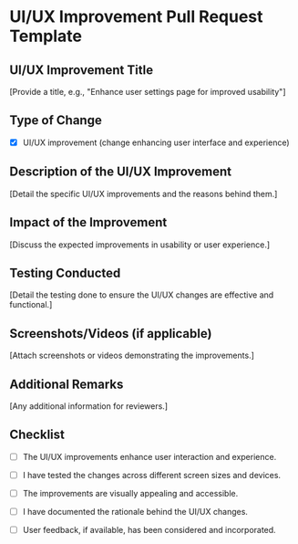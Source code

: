 # UI/UX Improvement Pull Request Template

## UI/UX Improvement Title
[Provide a title, e.g., "Enhance user settings page for improved usability"]

## Type of Change
- [X] UI/UX improvement (change enhancing user interface and experience)

## Description of the UI/UX Improvement
[Detail the specific UI/UX improvements and the reasons behind them.]

## Impact of the Improvement
[Discuss the expected improvements in usability or user experience.]

## Testing Conducted
[Detail the testing done to ensure the UI/UX changes are effective and functional.]

## Screenshots/Videos (if applicable)
[Attach screenshots or videos demonstrating the improvements.]

## Additional Remarks
[Any additional information for reviewers.]

## Checklist

- [ ] The UI/UX improvements enhance user interaction and experience.
- [ ] I have tested the changes across different screen sizes and devices.
- [ ] The improvements are visually appealing and accessible.
- [ ] I have documented the rationale behind the UI/UX changes.
- [ ] User feedback, if available, has been considered and incorporated.

